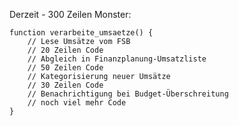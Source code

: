 
Derzeit - 300 Zeilen Monster:

    function verarbeite_umsaetze() {
        // Lese Umsätze vom FSB
        // 20 Zeilen Code
        // Abgleich in Finanzplanung-Umsatzliste
        // 50 Zeilen Code
        // Kategorisierung neuer Umsätze
        // 30 Zeilen Code
        // Benachrichtigung bei Budget-Überschreitung
        // noch viel mehr Code
    }
